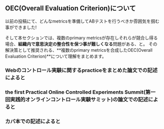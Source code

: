 ## OEC(Overall Evaluation Criterion)について

以前の投稿にて、どんなmetricsを準備してABテストを行うべきか雰囲気を掴む事ができました!

そして本セクションでは、複数のprimary metricsが存在しそれらが競合し得る場合、**組織内で意思決定の整合性を保つ事が難しくなる**問題がある、と。
その解決策として推奨される、**複数のprimary metricsを合成したOEC(Overall Evaluation Criterion)**について理解をまとめます。

### Webのコントロール実験に関するpracticeをまとめた論文での記述によると

### the first Practical Online Controlled Experiments Summit(第一回実践的オンラインコントロール実験サミット)の論文での記述によると

### カバ本での記述によると
